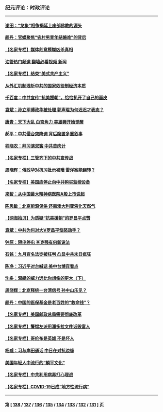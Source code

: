 ### 纪元评论：时政评论
---
#### [谢田：“龙象”相争祸延上座部佛教的源头](../../pages/nsc1025/n13297463.md?10120330) 
#### [颜丹：官媒聚焦“农村男青年结婚难”的背后](../../pages/nsc1025/n13297416.md?10120330) 
#### [【名家专栏】媒体刻意模糊凶杀真相](../../pages/nsc1025/n13296989.md?10120330) 
#### [油管热门频道 翻墙必看视频 新闻](ok?10120330)
#### [【名家专栏】结束“美式共产主义”](../../pages/nsc1025/n13297144.md?10120330) 
#### [从外汇机制浅析中共的国家奴役制经济本质](../../pages/nsc1025/n13296572.md?10120330) 
#### [千百度：中共宣传“抗美援朝”，恰恰扒开了自己的画皮](../../pages/nsc1025/n13296347.md?10120330) 
#### [袁斌：孙立军傅政华被处理 郭声琨为何迟迟才表态？](../../pages/nsc1025/n13295563.md?10120330) 
#### [唐青：天下大乱 白宫角力 美雄狮开始觉醒](../../pages/nsc1025/n13295290.md?10120330) 
#### [郝平：中共侵台突降调 背后隐匿多重叙事](../../pages/nsc1025/n13295148.md?10120330) 
#### [程晓农：拜习演双簧 中共苦肉计](../../pages/nsc1025/n13295116.md?10120330) 
#### [【名家专栏】三管齐下的中共宣传战](../../pages/nsc1025/n13294663.md?10120330) 
#### [周晓辉：傅政华对抗习批示被曝 雷洋案能翻转？](../../pages/nsc1025/n13294995.md?10120330) 
#### [【名家专栏】美国应停止向中共购买监控设备](../../pages/nsc1025/n13294833.md?10120330) 
#### [来智：从中国最大精神病医院A股上市说起](../../pages/nsc1025/n13294128.md?10120330) 
#### [陈思敏：北京能源保供 还需澳大利亚液化天然气](../../pages/nsc1025/n13293951.md?10120330) 
#### [【网海拾贝】为质疑“抗美援朝”的罗昌平点赞](../../pages/nsc1025/n13293902.md?10120330) 
#### [袁斌：中共为何对大V罗昌平恼怒动手？](../../pages/nsc1025/n13293855.md?10120330) 
#### [钟原：限电停电 李克强有何新说法](../../pages/nsc1025/n13293760.md?10120330) 
#### [石铭：九月百名法徒被枉判 凸显中共末日疯狂](../../pages/nsc1025/n13293794.md?10120330) 
#### [陈净：习近平对台喊话 美中台博弈看点](../../pages/nsc1025/n13293276.md?10120330) 
#### [沈舟：潜艇的威力远比你想像的更大（下）](../../pages/nsc1025/n13293394.md?10120330) 
#### [周晓辉：北京释统一台湾信号 孙中山乐见？](../../pages/nsc1025/n13293177.md?10120330) 
#### [颜丹：中国的医保基金是老百姓的“救命钱”？](../../pages/nsc1025/n13293098.md?10120330) 
#### [【名家专栏】美国邮政总局需要彻底改革](../../pages/nsc1025/n13292784.md?10120330) 
#### [【名家专栏】警惕左派用潘多拉文件诋毁富人](../../pages/nsc1025/n13292782.md?10120330) 
#### [【名家专栏】哥伦布是英雄 不是坏人](../../pages/nsc1025/n13292858.md?10120330) 
#### [杨威：习与岸田通话 中日在对抗边缘](../../pages/nsc1025/n13291827.md?10120330) 
#### [美国年轻人中流行的“躺平文化”](../../pages/nsc1025/n13291035.md?10120330) 
#### [【名家专栏】中共利用病毒打心理战](../../pages/nsc1025/n13291046.md?10120330) 
#### [【名家专栏】COVID-19已成“地方性流行病”](../../pages/nsc1025/n13291040.md?10120330) 

---
#### 第 [ [138](./138.md?10120330) / [137](./137.md?10120330) / [136](./136.md?10120330) / [135](./135.md?10120330) / [134](./134.md?10120330) / [133](./133.md?10120330) / [132](./132.md?10120330) / [131](./131.md?10120330) ] 页
